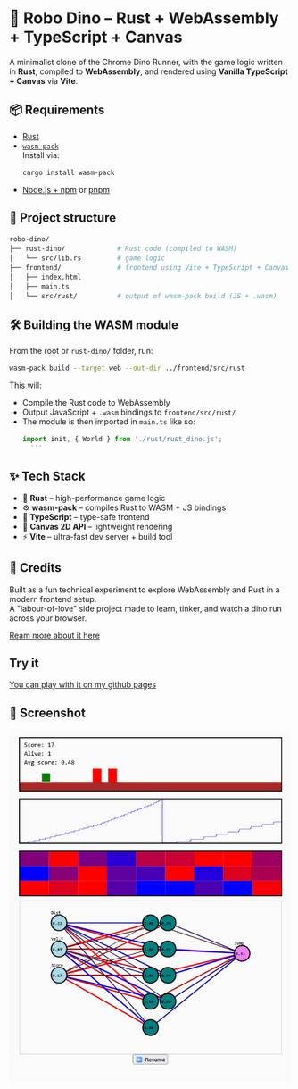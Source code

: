 # 🦖 Robo Dino – Rust + WebAssembly + TypeScript + Canvas

A minimalist clone of the Chrome Dino Runner, with the game logic written in **Rust**, compiled to **WebAssembly**, and rendered using **Vanilla TypeScript + Canvas** via **Vite**.

## 📦 Requirements

- [Rust](https://www.rust-lang.org/tools/install)
- [`wasm-pack`](https://rustwasm.github.io/wasm-pack/installer/)  
  Install via:
  ```bash
  cargo install wasm-pack
	```
- [Node.js + npm](https://nodejs.org) or [pnpm](https://pnpm.io)
   
## 🚀 Project structure

```bash
robo-dino/
├── rust-dino/             # Rust code (compiled to WASM)
│   └── src/lib.rs         # game logic
├── frontend/              # frontend using Vite + TypeScript + Canvas
│   ├── index.html
│   ├── main.ts
│   └── src/rust/          # output of wasm-pack build (JS + .wasm)
```

## 🛠️ Building the WASM module

From the root or `rust-dino/` folder, run:

```bash
wasm-pack build --target web --out-dir ../frontend/src/rust
```

This will:

- Compile the Rust code to WebAssembly
- Output JavaScript + `.wasm` bindings to `frontend/src/rust/`
- The module is then imported in `main.ts` like so:
	```ts
  import init, { World } from './rust/rust_dino.js';
	  ```
## ✨ Tech Stack

- 🦀 **Rust** – high-performance game logic
- ⚙️ **wasm-pack** – compiles Rust to WASM + JS bindings
- 🧠 **TypeScript** – type-safe frontend
- 🎨 **Canvas 2D API** – lightweight rendering
- ⚡ **Vite** – ultra-fast dev server + build tool

## 🤝 Credits

Built as a fun technical experiment to explore WebAssembly and Rust in a modern frontend setup.  
A "labour-of-love" side project made to learn, tinker, and watch a dino run across your browser.

[Ream more about it here](fulgidus.github.io/posts/auto-dino)

## Try it

[You can play with it on my github pages](fulgidus.github.io/robo-dino)

## 📸 Screenshot

![Screenshot](screen.png)
